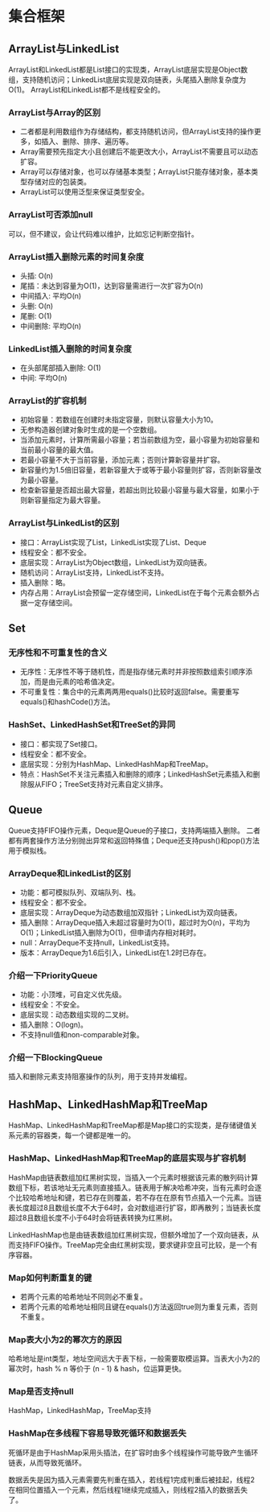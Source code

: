 # 集合框架

## ArrayList与LinkedList

ArrayList和LinkedList都是List接口的实现类，ArrayList底层实现是Object数组，支持随机访问；LinkedList底层实现是双向链表，头尾插入删除复杂度为O(1)。
ArrayList和LinkedList都不是线程安全的。

### ArrayList与Array的区别

- 二者都是利用数组作为存储结构，都支持随机访问，但ArrayList支持的操作更多，如插入、删除、排序、遍历等。
- Array需要预先指定大小且创建后不能更改大小，ArrayList不需要且可以动态扩容。
- Array可以存储对象，也可以存储基本类型；ArrayList只能存储对象，基本类型存储对应的包装类。
- ArrayList可以使用泛型来保证类型安全。

### ArrayList可否添加null

可以，但不建议，会让代码难以维护，比如忘记判断空指针。

### ArrayList插入删除元素的时间复杂度

- 头插: O(n)
- 尾插：未达到容量为O(1)，达到容量需进行一次扩容为O(n)
- 中间插入: 平均O(n)
- 头删: O(n)
- 尾删: O(1)
- 中间删除: 平均O(n)

### LinkedList插入删除的时间复杂度

- 在头部尾部插入删除: O(1)
- 中间: 平均O(n)

### ArrayList的扩容机制

- 初始容量：若数组在创建时未指定容量，则默认容量大小为10。
- 无参构造器创建对象时生成的是一个空数组。
- 当添加元素时，计算所需最小容量；若当前数组为空，最小容量为初始容量和当前最小容量的最大值。
- 若最小容量不大于当前容量，添加元素；否则计算新容量并扩容。
- 新容量约为1.5倍旧容量，若新容量大于或等于最小容量则扩容，否则新容量改为最小容量。
- 检查新容量是否超出最大容量，若超出则比较最小容量与最大容量，如果小于则新容量指定为最大容量。

### ArrayList与LinkedList的区别

- 接口：ArrayList实现了List，LinkedList实现了List、Deque
- 线程安全：都不安全。
- 底层实现：ArrayList为Object数组，LinkedList为双向链表。
- 随机访问：ArrayList支持，LinkedList不支持。
- 插入删除：略。
- 内存占用：ArrayList会预留一定存储空间，LinkedList在于每个元素会额外占据一定存储空间。

## Set

### 无序性和不可重复性的含义

- 无序性：无序性不等于随机性，而是指存储元素时并非按照数组索引顺序添加，而是由元素的哈希值决定。
- 不可重复性：集合中的元素两两用equals()比较时返回false。需要重写equals()和hashCode()方法。

### HashSet、LinkedHashSet和TreeSet的异同

- 接口：都实现了Set接口。
- 线程安全：都不安全。
- 底层实现：分别为HashMap、LinkedHashMap和TreeMap。
- 特点：HashSet不关注元素插入和删除的顺序；LinkedHashSet元素插入和删除服从FIFO；TreeSet支持对元素自定义排序。

## Queue

Queue支持FIFO操作元素，Deque是Queue的子接口，支持两端插入删除。
二者都有两套操作方法分别抛出异常和返回特殊值；Deque还支持push()和pop()方法用于模拟栈。

### ArrayDeque和LinkedList的区别

- 功能：都可模拟队列、双端队列、栈。
- 线程安全：都不安全。
- 底层实现：ArrayDeque为动态数组加双指针；LinkedList为双向链表。
- 插入删除：ArrayDeque插入未超过容量时为O(1)，超过时为O(n)，平均为O(1)；LinkedList插入删除为O(1)，但申请内存相对耗时。
- null：ArrayDeque不支持null，LinkedList支持。
- 版本：ArrayDeque为1.6后引入，LinkedList在1.2时已存在。

### 介绍一下PriorityQueue

- 功能：小顶堆，可自定义优先级。
- 线程安全：不安全。
- 底层实现：动态数组实现的二叉树。
- 插入删除：O(logn)。
- 不支持null值和non-comparable对象。

### 介绍一下BlockingQueue

插入和删除元素支持阻塞操作的队列，用于支持并发编程。

## HashMap、LinkedHashMap和TreeMap

HashMap、LinkedHashMap和TreeMap都是Map接口的实现类，是存储键值关系元素的容器类，每一个键都是唯一的。

### HashMap、LinkedHashMap和TreeMap的底层实现与扩容机制

HashMap由链表数组加红黑树实现，当插入一个元素时根据该元素的散列码计算数组下标，若该地址无元素则直接插入。链表用于解决哈希冲突，当有元素时会逐个比较哈希地址和键，若已存在则覆盖，若不存在在原有节点插入一个元素。当链表长度超过8且数组长度不大于64时，会对数组进行扩容，即再散列；当链表长度超过8且数组长度不小于64时会将链表转换为红黑树。

LinkedHashMap也是由链表数组加红黑树实现，但额外增加了一个双向链表，从而支持FIFO操作。TreeMap完全由红黑树实现，要求键非空且可比较，是一个有序容器。

### Map如何判断重复的键

- 若两个元素的哈希地址不同则必不重复。
- 若两个元素的哈希地址相同且键在equals()方法返回true则为重复元素，否则不重复。

### Map表大小为2的幂次方的原因

哈希地址是int类型，地址空间远大于表下标，一般需要取模运算。当表大小为2的幂次时，hash % n 等价于 (n - 1) & hash，位运算更快。

### Map是否支持null

HashMap，LinkedHashMap，TreeMap支持

### HashMap在多线程下容易导致死循环和数据丢失

死循环是由于HashMap采用头插法，在扩容时由多个线程操作可能导致产生循环链表，从而导致死循环。

数据丢失是因为插入元素需要先判重在插入，若线程1完成判重后被挂起，线程2在相同位置插入一个元素，然后线程1继续完成插入，则线程2插入的数据丢失了。